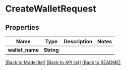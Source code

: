 # CreateWalletRequest

## Properties

Name | Type | Description | Notes
------------ | ------------- | ------------- | -------------
**wallet_name** | **String** |  | 

[[Back to Model list]](../README.md#documentation-for-models) [[Back to API list]](../README.md#documentation-for-api-endpoints) [[Back to README]](../README.md)


